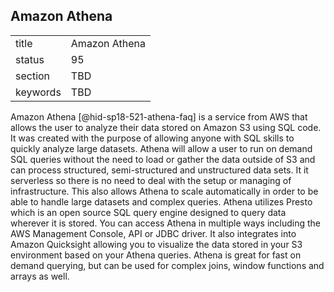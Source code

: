 ## Amazon Athena


|          |               |
| -------- | ------------- |
| title    | Amazon Athena |
| status   | 95            |
| section  | TBD           |
| keywords | TBD           |



Amazon Athena [@hid-sp18-521-athena-faq] is a service from AWS that
allows the user to analyze their data stored on Amazon S3 using SQL
code. It was created with the purpose of allowing anyone with SQL skills
to quickly analyze large datasets. Athena will allow a user to run on
demand SQL queries without the need to load or gather the data outside
of S3 and can process structured, semi-structured and unstructured data
sets. It it serverless so there is no need to deal with the setup or
managing of infrastructure. This also allows Athena to scale
automatically in order to be able to handle large datasets and complex
queries. Athena utilizes Presto which is an open source SQL query engine
designed to query data wherever it is stored. You can access Athena in
multiple ways including the AWS Management Console, API or JDBC driver.
It also integrates into Amazon Quicksight allowing you to visualize the
data stored in your S3 environment based on your Athena queries. Athena
is great for fast on demand querying, but can be used for complex joins,
window functions and arrays as well.
